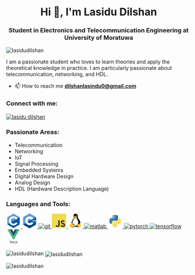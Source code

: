 <h1 align="center">Hi 👋, I'm Lasidu Dilshan</h1>
<h3 align="center">Student in Electronics and Telecommunication Engineering at University of Moratuwa</h3>

<p align="left"> <img src="https://komarev.com/ghpvc/?username=lasidudilshan&label=Profile%20views&color=0e75b6&style=flat" alt="lasidudilshan" /> </p>

I am a passionate student who loves to learn theories and apply the theoretical knowledge in practice. I am particularly passionate about telecommunication, networking, and HDL.

- 📫 How to reach me **dilshanlasindu0@gmail.com**

<h3 align="left">Connect with me:</h3>
<p align="left">
<a href="https://www.linkedin.com/in/lasidu-dilshan-236368268/" target="blank"><img align="center" src="https://raw.githubusercontent.com/rahuldkjain/github-profile-readme-generator/master/src/images/icons/Social/linked-in-alt.svg" alt="lasidu dilshan" height="30" width="40" /></a>
</p>

<h3 align="left">Passionate Areas:</h3>
<ul>
  <li>Telecommunication</li>
  <li>Networking</li>
  <li>IoT</li>
  <li>Signal Processing</li>
  <li>Embedded Systems</li>
  <li>Digital Hardware Design</li>
  <li>Analog Design</li>
  <li>HDL (Hardware Description Language)</li>
</ul>

<h3 align="left">Languages and Tools:</h3>
<p align="left"> <a href="https://www.cprogramming.com/" target="_blank" rel="noreferrer"> <img src="https://raw.githubusercontent.com/devicons/devicon/master/icons/c/c-original.svg" alt="c" width="40" height="40"/> </a> <a href="https://www.w3schools.com/cpp/" target="_blank" rel="noreferrer"> <img src="https://raw.githubusercontent.com/devicons/devicon/master/icons/cplusplus/cplusplus-original.svg" alt="cplusplus" width="40" height="40"/> </a> <a href="https://git-scm.com/" target="_blank" rel="noreferrer"> <img src="https://www.vectorlogo.zone/logos/git-scm/git-scm-icon.svg" alt="git" width="40" height="40"/> </a> <a href="https://developer.mozilla.org/en-US/docs/Web/JavaScript" target="_blank" rel="noreferrer"> <img src="https://raw.githubusercontent.com/devicons/devicon/master/icons/javascript/javascript-original.svg" alt="javascript" width="40" height="40"/> </a> <a href="https://www.linux.org/" target="_blank" rel="noreferrer"> <img src="https://raw.githubusercontent.com/devicons/devicon/master/icons/linux/linux-original.svg" alt="linux" width="40" height="40"/> </a> <a href="https://www.mathworks.com/" target="_blank" rel="noreferrer"> <img src="https://upload.wikimedia.org/wikipedia/commons/2/21/Matlab_Logo.png" alt="matlab" width="40" height="40"/> </a> <a href="https://www.python.org" target="_blank" rel="noreferrer"> <img src="https://raw.githubusercontent.com/devicons/devicon/master/icons/python/python-original.svg" alt="python" width="40" height="40"/> </a> <a href="https://pytorch.org/" target="_blank" rel="noreferrer"> <img src="https://www.vectorlogo.zone/logos/pytorch/pytorch-icon.svg" alt="pytorch" width="40" height="40"/> </a> <a href="https://www.tensorflow.org" target="_blank" rel="noreferrer"> <img src="https://www.vectorlogo.zone/logos/tensorflow/tensorflow-icon.svg" alt="tensorflow" width="40" height="40"/> </a> <a href="https://vuejs.org/" target="_blank" rel="noreferrer"> <img src="https://raw.githubusercontent.com/devicons/devicon/master/icons/vuejs/vuejs-original-wordmark.svg" alt="vuejs" width="40" height="40"/> </a> </p>

<p><img align="left" src="https://github-readme-stats.vercel.app/api/top-langs?username=lasidudilshan&show_icons=true&locale=en&layout=compact" alt="lasidudilshan" /></p>

<p>&nbsp;<img align="center" src="https://github-readme-stats.vercel.app/api?username=lasidudilshan&show_icons=true&locale=en" alt="lasidudilshan" /></p>

<p><img align="center" src="https://github-readme-streak-stats.herokuapp.com/?user=lasidudilshan&" alt="lasidudilshan" /></p>
